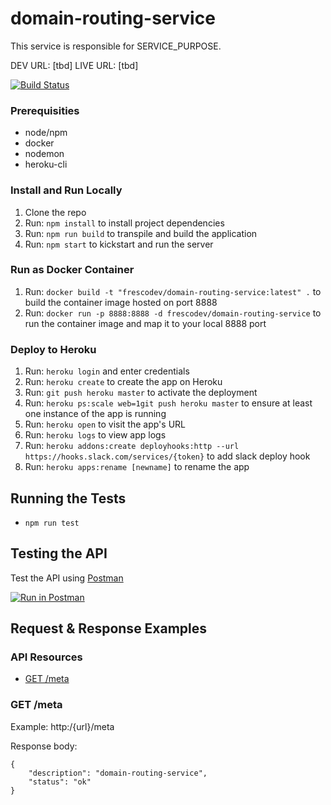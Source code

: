 # domain-routing-service

This service is responsible for SERVICE_PURPOSE. 

DEV URL: [tbd]
LIVE URL: [tbd]

[![Build Status](url)](url)

### Prerequisities

* node/npm
* docker
* nodemon
* heroku-cli

### Install and Run Locally

1. Clone the repo
2. Run: ```npm install``` to install project dependencies
3. Run: ```npm run build``` to transpile and build the application
4. Run: ```npm start``` to kickstart and run the server

### Run as Docker Container

1. Run: ```docker build -t "frescodev/domain-routing-service:latest" .``` to build the container image hosted on port 8888
2. Run: ```docker run -p 8888:8888 -d frescodev/domain-routing-service``` to run the container image and map it to your local 8888 port

### Deploy to Heroku

1. Run: ```heroku login``` and enter credentials
2. Run: ```heroku create``` to create the app on Heroku
3. Run: ```git push heroku master``` to activate the deployment
4. Run: ```heroku ps:scale web=1git push heroku master``` to ensure at least one instance of the app is running
5. Run: ```heroku open``` to visit the app's URL
6. Run: ```heroku logs``` to view app logs
7. Run: ```heroku addons:create deployhooks:http --url https://hooks.slack.com/services/{token}``` to add slack deploy hook
8. Run: ```heroku apps:rename [newname]``` to rename the app

## Running the Tests

- ```npm run test```

## Testing the API

Test the API using [Postman](https://www.getpostman.com/collections/{id})

[![Run in Postman](https://run.pstmn.io/button.svg)](https://app.getpostman.com/run-collection/{id})

## Request & Response Examples

### API Resources

  - [GET /meta](#get-meta)

### GET /meta

Example: http:/{url}/meta

Response body:

    {
        "description": "domain-routing-service",
        "status": "ok"
    }
